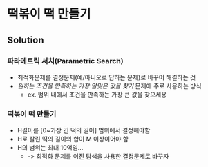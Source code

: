 # 떡볶이 떡 만들기

## Solution
### 파라메트릭 서치(Parametric Search)
- 최적화문제를 결정문제(예/아니오로 답하는 문제)로 바꾸어 해결하는 것
- *원하는 조건을 만족하는 가장 알맞은 값을 찾기* 문제에 주로 사용하는 방식
    - ex. 범위 내에서 조건을 만족하는 가장 큰 값을 찾으세용
### 떡볶이 떡 만들기
- H길이를 [0~가장 긴 떡의 길이] 범위에서 결정해야함
- H로 잘린 떡의 길이의 합이 M 이상이어야 함
- H의 범위는 최대 10억임...
    - -> 최적화 문제를 이진 탐색을 사용한 결정문제로 바꾸자
    